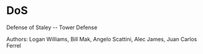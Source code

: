 # DoS
Defense of Staley -- Tower Defense

Authors: Logan Williams, Bill Mak, Angelo Scattini, Alec James, Juan Carlos Ferrel


